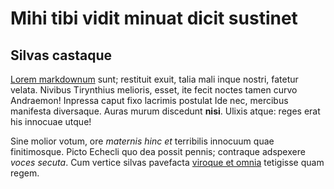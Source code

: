 # Mihi tibi vidit minuat dicit sustinet

## Silvas castaque

[Lorem markdownum](http://tum.net/prior.php) sunt; restituit exuit, talia mali
inque nostri, fatetur velata. Nivibus Tirynthius melioris, esset, ite fecit
noctes tamen curvo Andraemon! Inpressa caput fixo lacrimis postulat Ide nec,
mercibus manifesta diversaque. Auras murum discedunt **nisi**. Ulixis atque:
reges erat his innocuae utque!

Sine molior votum, ore *maternis hinc et* terribilis innocuum quae finitimosque.
Picto Echecli quo dea possit pennis; contraque adspexere *voces secuta*. Cum
vertice silvas pavefacta [viroque et omnia](http://nitentior.net/dolos.html)
tetigisse quam regem.